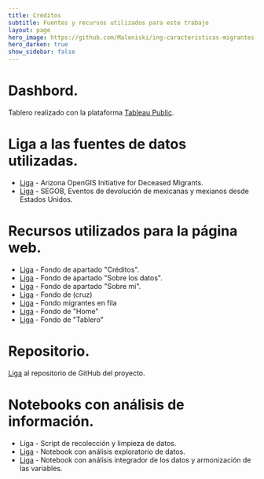 ```yaml
---
title: Créditos
subtitle: Fuentes y recursos utilizados para este trabajo
layout: page
hero_image: https://github.com/Maleniski/ing-caracteristicas-migrantes-sonora-arizona/raw/main/docs/imagenes/24185.jpg
hero_darken: true
show_sidebar: false
---
```


# Dashbord.

Tablero realizado con la plataforma [Tableau Public](https://public.tableau.com/app/discover).

# Liga a las fuentes de datos utilizadas.

* [Liga](https://humaneborders.info/) - Arizona OpenGIS Initiative for Deceased Migrants.
* [Liga](http://portales.segob.gob.mx/es/PoliticaMigratoria/EvDevMexEUU) - SEGOB, Eventos de devolución de mexicanas y mexianos desde Estados Unidos.

# Recursos utilizados para la página web.

* [Liga](https://fondosmil.com/naranja) - Fondo de apartado "Créditos".
* [Liga](https://ignasialcalde.es/data-storytelling-la-competencia-clave-en-era-del-big-data/) - Fondo de apartado "Sobre los datos".
* [Liga](http://www.mathycathy.com/blog/2012/07/a-midsummer-nights-reality-check/) - Fondo de apartado "Sobre mi".
* [Liga](https://cronkitenews.azpbs.org/2021/07/13/migrant-deaths-in-the-desert-at-record-levels-as-heat-wave-pounds-west/) - Fondo de (cruz)
* [Liga](https://heraldodemexico.com.mx/nacional/2021/10/4/detienen-160-migrantes-en-sonora-arizona-130-son-menores-que-viajaban-solos-341315.html) - Fondo migrantes en fila
* [Liga](https://www.afsc.org/xs/mexico?es) - Fondo de "Home"
* [Liga](https://unsplash.com/wallpapers/colors/blue) - Fondo de "Tablero"

# Repositorio.

[Liga](https://github.com/Maleniski/ing-caracteristicas-migrantes-sonora-arizona) al repositorio de GitHub del proyecto.

# Notebooks con análisis de información.

* Liga - Script de recolección y limpieza de datos.
* [Liga](https://colab.research.google.com/drive/1Fsi7c6mfygu9j_oj2BnoG1lCVmaGWYY8?usp=sharing) - Notebook con análisis exploratorio de datos.
* [Liga](https://colab.research.google.com/drive/1F4Tm9_K_bTLebk-QxemxPJVVjkkHA7Up?usp=sharing) - Notebook con análisis integrador de los datos y armonización de las variables.
